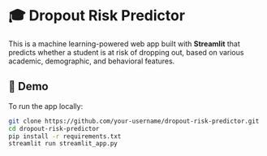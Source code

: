 # 🎓 Dropout Risk Predictor

This is a machine learning-powered web app built with **Streamlit** that predicts whether a student is at risk of dropping out, based on various academic, demographic, and behavioral features.

## 🚀 Demo

To run the app locally:

```bash
git clone https://github.com/your-username/dropout-risk-predictor.git
cd dropout-risk-predictor
pip install -r requirements.txt
streamlit run streamlit_app.py
